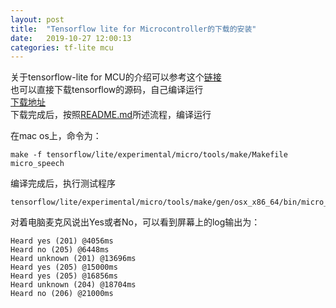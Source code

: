 ```yaml
---
layout: post
title:  "Tensorflow lite for Microcontroller的下载的安装"
date:   2019-10-27 12:00:13
categories: tf-lite mcu
---
```


关于tensorflow-lite for MCU的介绍可以参考这个[链接](https://tensorflow.google.cn/lite/microcontrollers/get_started)   
也可以直接下载tensorflow的源码，自己编译运行  
[下载地址](https://github.com/tensorflow/tensorflow)  
下载完成后，按照[README.md](https://github.com/tensorflow/tensorflow/tree/master/tensorflow/lite/experimental/micro/examples/micro_speech#getting-started)所述流程，编译运行  

在mac os上，命令为：  
```
make -f tensorflow/lite/experimental/micro/tools/make/Makefile micro_speech
```
编译完成后，执行测试程序  
```
tensorflow/lite/experimental/micro/tools/make/gen/osx_x86_64/bin/micro_speech
```  
对着电脑麦克风说出Yes或者No，可以看到屏幕上的log输出为：  
```
Heard yes (201) @4056ms
Heard no (205) @6448ms
Heard unknown (201) @13696ms
Heard yes (205) @15000ms
Heard yes (205) @16856ms
Heard unknown (204) @18704ms
Heard no (206) @21000ms
```  

